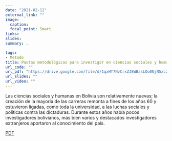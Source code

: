 ```yaml
---
date: "2021-02-12"
external_link: ""
image:
  caption: 
  focal_point: Smart
links: 
slides: 
summary: .

tags:
- Metodo
title: Pautas metodológicas para investigar en ciencias sociales y humanas
url_code: ""
url_pdf: "https://drive.google.com/file/d/1qxHT7NvCrxZJEWBasLOo0NjN5xcZldDx/view?usp=sharing"
url_slides: ""
url_video: ""
---
```


Las ciencias sociales y humanas en Bolivia son relativamente nuevas; la creación de la mayoría de las carreras remonta a fines de los años 60 y estuvieron ligadas, como toda la universidad, a las luchas sociales y políticas contra las dictaduras. Durante estos años había pocos investigadores bolivianos, más bien varios y destacados investigadores extranjeros aportaron al conocimiento del país.

<div class="btn-links mb-3">
<a class="btn btn-outline-primary my-1 mr-1" href="https://drive.google.com/file/d/1qxHT7NvCrxZJEWBasLOo0NjN5xcZldDx/view?usp=sharing" target="_blank" rel="noopener">
  PDF
</a>
</div>